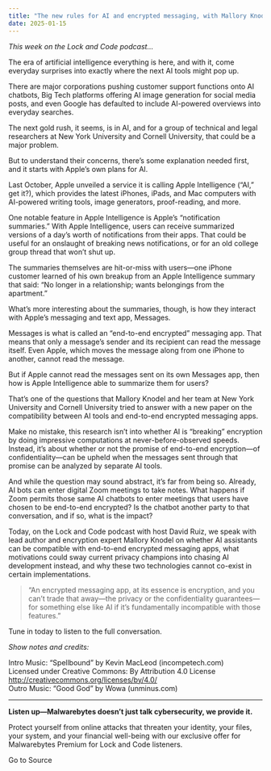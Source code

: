 ```yaml
---
title: "The new rules for AI and encrypted messaging, with Mallory Knodel (Lock and Code S06E01)"
date: 2025-01-15
---
```


_This week on the Lock and Code podcast…_

The era of artificial intelligence everything is here, and with it, come everyday surprises into exactly where the next AI tools might pop up.

There are major corporations pushing customer support functions onto AI chatbots, Big Tech platforms offering AI image generation for social media posts, and even Google has defaulted to include AI-powered overviews into everyday searches.

The next gold rush, it seems, is in AI, and for a group of technical and legal researchers at New York University and Cornell University, that could be a major problem.

But to understand their concerns, there’s some explanation needed first, and it starts with Apple’s own plans for AI.

Last October, Apple unveiled a service it is calling Apple Intelligence (“AI,” get it?), which provides the latest iPhones, iPads, and Mac computers with AI-powered writing tools, image generators, proof-reading, and more.

One notable feature in Apple Intelligence is Apple’s “notification summaries.” With Apple Intelligence, users can receive summarized versions of a day’s worth of notifications from their apps. That could be useful for an onslaught of breaking news notifications, or for an old college group thread that won’t shut up.

The summaries themselves are hit-or-miss with users—one iPhone customer learned of his own breakup from an Apple Intelligence summary that said: “No longer in a relationship; wants belongings from the apartment.”

What’s more interesting about the summaries, though, is how they interact with Apple’s messaging and text app, Messages.

Messages is what is called an “end-to-end encrypted” messaging app. That means that only a message’s sender and its recipient can read the message itself. Even Apple, which moves the message along from one iPhone to another, cannot read the message.

But if Apple cannot read the messages sent on its own Messages app, then how is Apple Intelligence able to summarize them for users?

That’s one of the questions that Mallory Knodel and her team at New York University and Cornell University tried to answer with a new paper on the compatibility between AI tools and end-to-end encrypted messaging apps.

Make no mistake, this research isn’t into whether AI is “breaking” encryption by doing impressive computations at never-before-observed speeds. Instead, it’s about whether or not the promise of end-to-end encryption—of confidentiality—can be upheld when the messages sent through that promise can be analyzed by separate AI tools.

And while the question may sound abstract, it’s far from being so. Already, AI bots can enter digital Zoom meetings to take notes. What happens if Zoom permits those same AI chatbots to enter meetings that users have chosen to be end-to-end encrypted? Is the chatbot another party to that conversation, and if so, what is the impact?

Today, on the Lock and Code podcast with host David Ruiz, we speak with lead author and encryption expert Mallory Knodel on whether AI assistants can be compatible with end-to-end encrypted messaging apps, what motivations could sway current privacy champions into chasing AI development instead, and why these two technologies cannot co-exist in certain implementations.

> “An encrypted messaging app, at its essence is encryption, and you can’t trade that away—the privacy or the confidentiality guarantees—for something else like AI if it’s fundamentally incompatible with those features.”

Tune in today to listen to the full conversation.

_Show notes and credits:_

Intro Music: “Spellbound” by Kevin MacLeod (incompetech.com)  
Licensed under Creative Commons: By Attribution 4.0 License  
http://creativecommons.org/licenses/by/4.0/  
Outro Music: “Good God” by Wowa (unminus.com)

* * *

**Listen up—Malwarebytes doesn’t just talk cybersecurity, we provide it.**

Protect yourself from online attacks that threaten your identity, your files, your system, and your financial well-being with our exclusive offer for Malwarebytes Premium for Lock and Code listeners.

Go to Source
